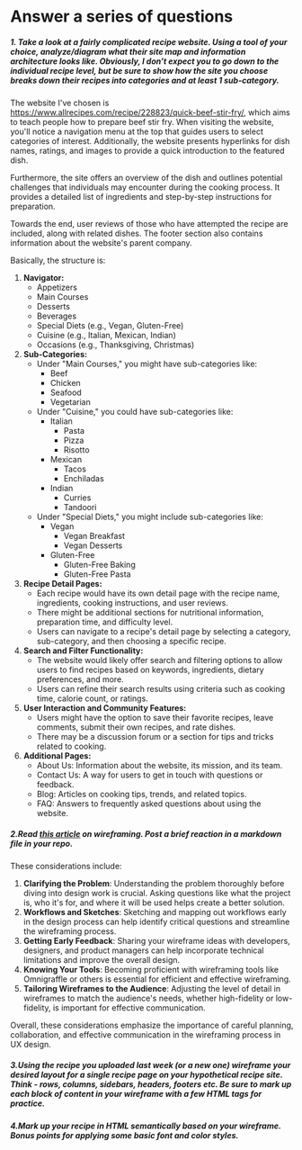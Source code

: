 # Answer a series of questions

##### 1. Take a look at a fairly complicated recipe website. Using a tool of your choice, analyze/diagram what their site map and information architecture looks like. Obviously, I don’t expect you to go down to the individual recipe level, but be sure to show how the site you choose breaks down their recipes into categories and at least 1 sub-category.


The website I've chosen is https://www.allrecipes.com/recipe/228823/quick-beef-stir-fry/, which aims to teach people how to prepare beef stir fry. When visiting the website, you'll notice a navigation menu at the top that guides users to select categories of interest. Additionally, the website presents hyperlinks for dish names, ratings, and images to provide a quick introduction to the featured dish.

Furthermore, the site offers an overview of the dish and outlines potential challenges that individuals may encounter during the cooking process. It provides a detailed list of ingredients and step-by-step instructions for preparation.

Towards the end, user reviews of those who have attempted the recipe are included, along with related dishes. The footer section also contains information about the website's parent company.

Basically, the structure is:

1. **Navigator:**
   - Appetizers
   - Main Courses
   - Desserts
   - Beverages
   - Special Diets (e.g., Vegan, Gluten-Free)
   - Cuisine (e.g., Italian, Mexican, Indian)
   - Occasions (e.g., Thanksgiving, Christmas)
2. **Sub-Categories:**
   - Under "Main Courses," you might have sub-categories like:
     - Beef
     - Chicken
     - Seafood
     - Vegetarian
   - Under "Cuisine," you could have sub-categories like:
     - Italian
       - Pasta
       - Pizza
       - Risotto
     - Mexican
       - Tacos
       - Enchiladas
     - Indian
       - Curries
       - Tandoori
   - Under "Special Diets," you might include sub-categories like:
     - Vegan
       - Vegan Breakfast
       - Vegan Desserts
     - Gluten-Free
       - Gluten-Free Baking
       - Gluten-Free Pasta
3. **Recipe Detail Pages:**
   - Each recipe would have its own detail page with the recipe name, ingredients, cooking instructions, and user reviews.
   - There might be additional sections for nutritional information, preparation time, and difficulty level.
   - Users can navigate to a recipe's detail page by selecting a category, sub-category, and then choosing a specific recipe.
4. **Search and Filter Functionality:**
   - The website would likely offer search and filtering options to allow users to find recipes based on keywords, ingredients, dietary preferences, and more.
   - Users can refine their search results using criteria such as cooking time, calorie count, or ratings.
5. **User Interaction and Community Features:**
   - Users might have the option to save their favorite recipes, leave comments, submit their own recipes, and rate dishes.
   - There may be a discussion forum or a section for tips and tricks related to cooking.
6. **Additional Pages:**
   - About Us: Information about the website, its mission, and its team.
   - Contact Us: A way for users to get in touch with questions or feedback.
   - Blog: Articles on cooking tips, trends, and related topics.
   - FAQ: Answers to frequently asked questions about using the website.



##### 2.Read [this article](http://mediatemple.net/blog/tips/five-important-considerations-for-wireframing/?utm_source=weekly_newsletter&utm_medium=email&utm_campaign=aug17newsletter) on wireframing. Post a brief reaction in a markdown file in your repo.

These considerations include:

1. **Clarifying the Problem**: Understanding the problem thoroughly before diving into design work is crucial. Asking questions like what the project is, who it's for, and where it will be used helps create a better solution.
2. **Workflows and Sketches**: Sketching and mapping out workflows early in the design process can help identify critical questions and streamline the wireframing process.
3. **Getting Early Feedback**: Sharing your wireframe ideas with developers, designers, and product managers can help incorporate technical limitations and improve the overall design.
4. **Knowing Your Tools**: Becoming proficient with wireframing tools like Omnigraffle or others is essential for efficient and effective wireframing.
5. **Tailoring Wireframes to the Audience**: Adjusting the level of detail in wireframes to match the audience's needs, whether high-fidelity or low-fidelity, is important for effective communication.

Overall, these considerations emphasize the importance of careful planning, collaboration, and effective communication in the wireframing process in UX design.



##### 3.Using the recipe you uploaded last week _(or a new one)_ wireframe your desired layout for a single recipe page on your hypothetical recipe site. Think - rows, columns, sidebars, headers, footers etc. Be sure to mark up each block of content in your wireframe with a few HTML tags for practice.



##### 4.Mark up your recipe in HTML semantically based on your wireframe. Bonus points for applying some basic font and color styles.